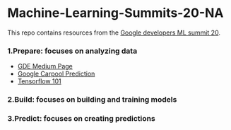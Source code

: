 # Machine-Learning-Summits-20-NA
This repo contains resources from the [Google developers ML summit 20](https://events.withgoogle.com/google-developers-ml-summit/2020-agenda/).

### 1.Prepare: focuses on analyzing data
* [GDE Medium Page](https://medium.com/google-developer-experts)
* [Google Carpool Prediction](https://cloud.google.com/blog/products/ai-machine-learning/how-waze-predicts-carpools-using-google-cloud-ai-platform)
* [Tensorflow 101](https://colab.research.google.com/drive/1Kl9bXiojcKxWZ4AWYbk3dMliKjzwXIe5)

### 2.Build: focuses on building and training models  

### 3.Predict: focuses on creating predictions


